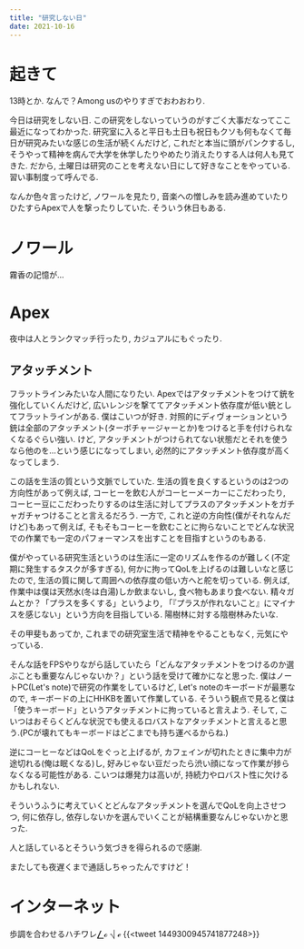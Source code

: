 ```yaml
---
title: "研究しない日"
date: 2021-10-16
---
```



# 起きて
13時とか. なんで？Among usのやりすぎでおわおわり.

今日は研究をしない日. この研究をしないっていうのがすごく大事だなってここ最近になってわかった. 研究室に入ると平日も土日も祝日もクソも何もなくて毎日が研究みたいな感じの生活が続くんだけど, これだと本当に頭がパンクするし, そうやって精神を病んで大学を休学したりやめたり消えたりする人は何人も見てきた. だから, 土曜日は研究のことを考えない日にして好きなことをやっている. 習い事制度って呼んでる.

なんか色々言ったけど, ノワールを見たり, 音楽への憎しみを読み進めていたりひたすらApexで人を撃ったりしていた. そういう休日もある.

# ノワール
霧香の記憶が...

# Apex 
夜中は人とランクマッチ行ったり, カジュアルにもぐったり.


## アタッチメント
フラットラインみたいな人間になりたい. Apexではアタッチメントをつけて銃を強化していくんだけど, 広いレンジを撃ててアタッチメント依存度が低い銃としてフラットラインがある. 僕はこいつが好き. 対照的にディヴォーションという銃は全部のアタッチメント(ターボチャージャーとか)をつけると手を付けられなくなるぐらい強い. けど, アタッチメントがつけられてない状態だとそれを使うなら他のを...という感じになってしまい, 必然的にアタッチメント依存度が高くなってしまう.

この話を生活の質という文脈でしていた. 生活の質を良くするというのは2つの方向性があって例えば, コーヒーを飲む人がコーヒーメーカーにこだわったり, コーヒー豆にこだわったりするのは生活に対してプラスのアタッチメントをガチャガチャつけることと言えるだろう. 一方で, これと逆の方向性(僕がそれなんだけど)もあって例えば, そもそもコーヒーを飲むことに拘らないことでどんな状況での作業でも一定のパフォーマンスを出すことを目指すというのもある.

僕がやっている研究生活というのは生活に一定のリズムを作るのが難しく(不定期に発生するタスクが多すぎる), 何かに拘ってQoLを上げるのは難しいなと感じたので, 生活の質に関して周囲への依存度の低い方へと舵を切っている. 例えば, 作業中は僕は天然水(冬は白湯)しか飲まないし, 食べ物もあまり食べない. 精々ガムとか？「プラスを多くする」というより, 「『プラスが作れないこと』にマイナスを感じない」という方向を目指している. 陽樹林に対する陰樹林みたいな.

その甲斐もあってか, これまでの研究室生活で精神をやることもなく, 元気にやっている.

そんな話をFPSやりながら話していたら「どんなアタッチメントをつけるのか選ぶことも重要なんじゃないか？」という話を受けて確かになと思った. 僕はノートPC(Let's note)で研究の作業をしているけど, Let's noteのキーボードが最悪なので, キーボードの上にHHKBを置いて作業している. そういう観点で見ると僕は「使うキーボード」というアタッチメントに拘っていると言えよう. そして, こいつはおそらくどんな状況でも使えるロバストなアタッチメントと言えると思う.(PCが壊れてもキーボードはどこまでも持ち運べるからね.)

逆にコーヒーなどはQoLをぐっと上げるが, カフェインが切れたときに集中力が途切れる(俺は眠くなる)し, 好みじゃない豆だったら渋い顔になって作業が捗らなくなる可能性がある. こいつは爆発力は高いが, 持続力やロバスト性に欠けるかもしれない.

そういうふうに考えていくとどんなアタッチメントを選んでQoLを向上させつつ, 何に依存し, 依存しないかを選んでいくことが結構重要なんじゃないかと思った.

人と話しているとそういう気づきを得られるので感謝.

またしても夜遅くまで通話しちゃったんですけど！

# インターネット
歩調を合わせるハチワレ⎳ℴ ⎷ ℯ
{{<tweet 1449300945741877248>}}